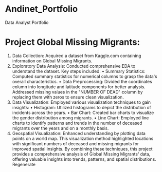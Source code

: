 # Andinet_Portfolio
Data Analyst Portfolio

# Project Global Missing Migrants:
1.	Data Collection: Acquired a dataset from Kaggle.com containing information on Global Missing Migrants.
2.	Exploratory Data Analysis: Conducted comprehensive EDA to understand the dataset. Key steps included:
•	Summary Statistics: Computed summary statistics for numerical columns to grasp the data's overall characteristics.
•	Data Preprocessing: Divided the coordinates column into longitude and latitude components for better analysis. Addressed missing values in the "NUMBER OF DEAD" column by replacing them with zeros to ensure clean visualization.
3.	Data Visualization: Employed various visualization techniques to gain insights:
•	Histogram: Utilized histograms to depict the distribution of incidents across the years.
•	Bar Chart: Created bar charts to visualize the gender distribution among migrants.
•	Line Chart: Employed line charts to identify patterns and trends in the number of deceased migrants over the years and on a monthly basis.
4.	Geospatial Visualization: Enhanced understanding by plotting data points on a world map. This visualization method highlighted locations with significant numbers of deceased and missing migrants for improved spatial insights.
By combining these techniques, this project provides a comprehensive analysis of Global Missing Migrants' data, offering valuable insights into trends, patterns, and spatial distributions.
Regenerate

